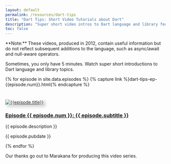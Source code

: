 ```yaml
---
layout: default
permalink: /resources/dart-tips
title: "Dart Tips: Short Video Tutorials about Dart"
description: "Super short video intros to Dart language and library features."
toc: false
---
```


<aside class="alert alert-info" markdown="1">
**Note:**
These videos, produced in 2012, contain useful information but do
not reflect subsequent additions to the language, such as async/await
and null-aware operators.
</aside>

Sometimes, you only have 5 minutes. Watch super short introductions to
Dart language and library topics.

{% for episode in site.data.episodes %}
{% capture link %}dart-tips-ep-{{episode.num}}.html{% endcapture %}
<div class="row">
  <div class="col-sm-2">
    <div class="content">
      <a href="{{ link }}">
        <img style="margin-top:25px; box-shadow: 5px 5px 10px #CCC;"
             src="{{episode.thumbnail}}" alt="{{episode.title}}">
      </a>
    </div>
  </div>
  <div class="col-sm-10">
    <div class="content">
      <h3><a href="{{ link }}">Episode {{ episode.num }}: {{ episode.subtitle }}</a></h3>
      <p>{{ episode.description }}</p>
      <p>{{ episode.pubdate }}</p>
    </div>
  </div>
</div>
{% endfor %}

Our thanks go out to Marakana for producing this video series.
